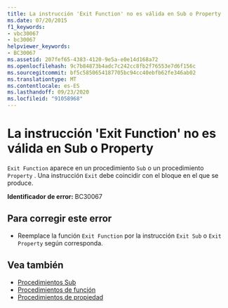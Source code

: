 ```yaml
---
title: La instrucción 'Exit Function' no es válida en Sub o Property
ms.date: 07/20/2015
f1_keywords:
- vbc30067
- bc30067
helpviewer_keywords:
- BC30067
ms.assetid: 207fef65-4383-4120-9e5a-e0e14d168a72
ms.openlocfilehash: 9c7b84873b4adc7c242cc8fb2f76553e7d6f156c
ms.sourcegitcommit: bf5c5850654187705bc94cc40ebfb62fe346ab02
ms.translationtype: MT
ms.contentlocale: es-ES
ms.lasthandoff: 09/23/2020
ms.locfileid: "91058968"
---
```

# <a name="exit-function-is-not-valid-in-a-sub-or-property"></a>La instrucción 'Exit Function' no es válida en Sub o Property

`Exit Function` aparece en un procedimiento `Sub` o un procedimiento `Property` . Una instrucción `Exit` debe coincidir con el bloque en el que se produce.  
  
 **Identificador de error:** BC30067  
  
## <a name="to-correct-this-error"></a>Para corregir este error  
  
- Reemplace la función `Exit Function` por la instrucción `Exit Sub` o `Exit Property` según corresponda.  
  
## <a name="see-also"></a>Vea también

- [Procedimientos Sub](../programming-guide/language-features/procedures/sub-procedures.md)
- [Procedimientos de función](../programming-guide/language-features/procedures/function-procedures.md)
- [Procedimientos de propiedad](../programming-guide/language-features/procedures/property-procedures.md)

